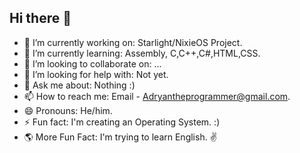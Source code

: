 ## Hi there 👋

- 🔭 I’m currently working on: Starlight/NixieOS Project.
- 🌱 I’m currently learning: Assembly, C,C++,C#,HTML,CSS.
- 👯 I’m looking to collaborate on: ...
- 🤔 I’m looking for help with: Not yet.
- 💬 Ask me about: Nothing :)
- 📫 How to reach me: Email - Adryantheprogrammer@gmail.com.
- 😄 Pronouns: He/him.
- ⚡ Fun fact: I'm creating an Operating System. :)
- 🌎 More Fun Fact: I'm trying to learn English. ✌
  
